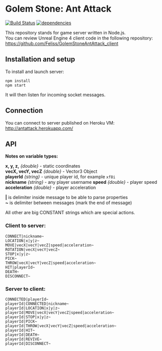 # Golem Stone: Ant Attack
[![Build Status](https://travis-ci.org/Fleischers/GolemStoneAntAttack_server.svg)](https://travis-ci.org/Fleischers/GolemStoneAntAttack_server)
[![dependencies](https://david-dm.org/Fleischers/GolemStoneAntAttack_server.svg)](https://david-dm.org/Fleischers/GolemStoneAntAttack_server)

This repository stands for game server written in Node.js.  
You can review Unreal Engine 4 client code in the following repository: https://github.com/Feliss/GolemStoneAntAttack_client

## Installation and setup

To install and launch server:

`npm install`  
`npm start`

It will then listen for incoming socket messages.

## Connection
You can connect to server published on Heroku VM: http://antattack.herokuapp.com/

## API
**Notes on variable types:**

**x, y, z,** *{double}* - static coordinates  
**vecX, vecY, vecZ** *{double}* - Vector3 Object  
**playerId** *{string}* - unique player id, for example `xf8i`  
**nickname** *{string}* - any player username
**speed** *{double}* - player speed  
**acceleration** *{double}* - player acceleration

**|** is delimiter inside message to be able to parse properties  
**~** is delimiter between messages (mark the end of message)

All other are big CONSTANT strings which are special actions.  


### Client to server:

```
CONNECT|nickname~
LOCATION|x|y|z~
MOVE|vecX|vecY|vecZ|speed|acceleration~
ROTATION|vecX|vecY|vecZ~
STOP|x|y|z~
PICK~
THROW|vecX|vecY|vecZ|speed|acceleration~
HIT|playerId~
DEATH~
DISCONNECT~
```

### Server to client:

```
CONNECTED|playerId~
playerId|CONNECTED|nickname~
playerId|LOCATION|x|y|z~
playerId|MOVE|vecX|vecY|vecZ|speed|acceleration~
playerId|STOP|x|y|z~
playerId|PICK~
playerId|THROW|vecX|vecY|vecZ|speed|acceleration~
playerId|HIT~
playerId|DEATH~
playerId|REVIVE~
playerId|DISCONNECT~
```
